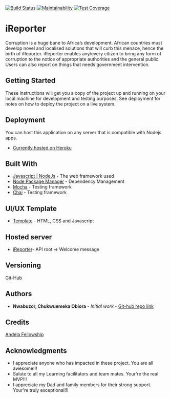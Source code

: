 [![Build Status](https://travis-ci.org/shaolinmkz/iReporter.svg?branch=develop)](https://travis-ci.org/shaolinmkz/iReporter) [![Maintainability](https://api.codeclimate.com/v1/badges/98f6a05084a6967f1857/maintainability)](https://codeclimate.com/github/shaolinmkz/iReporter/maintainability) [![Test Coverage](https://api.codeclimate.com/v1/badges/98f6a05084a6967f1857/test_coverage)](https://codeclimate.com/github/shaolinmkz/iReporter/test_coverage)

# iReporter
Corruption is a huge bane to Africa’s development. African countries must develop novel and localised solutions that will curb this menace, hence the birth of iReporter. iReporter enables any/every citizen to bring any form of corruption to the notice of appropriate authorities and the general public. Users can also report on things that needs government intervention.

## Getting Started
These instructions will get you a copy of the project up and running on your local machine for development and testing purposes.
See deployment for notes on how to deploy the project on a live system.


## Deployment
You can host this application on any server that is compatible with Nodejs apps.
* [Currently hosted on Heroku](https://eye-reporter.herokuapp.com/)


## Built With
* [Javascript | NodeJs](https://nodejs.org/en/) - The web framework used
* [Node Package Manager](https://www.npmjs.com/) - Dependency Management
* [Mocha](https://mochajs.org/) - Testing framework
* [Chai](http://www.chaijs.com/) - Testing framework

## UI/UX Template

* [Template](https://shaolinmkz.github.io/iReporter/ui/) - HTML, CSS and Javascript

## Hosted server
* [iReporter](https://eye-reporter.herokuapp.com/)- API root => Welcome message

## Versioning
Git-Hub 

## Authors
* **Nwabuzor, Chukwuemeka Obiora** - *Initial work* - [Git-hub repo link](https://github.com/shaolinmkz/iReporter)

## Credits
[Andela Fellowship](https://andela.com/fellowship/)

## Acknowledgments
* I appreciate anyone who has impacted in these project. You are all awesome!!!
* Salute to all my Learning facilitators and team mates. Your're the real MVP!!!
* I appreciate my Dad and family members for their strong support. Your're truly exceptional!!!
